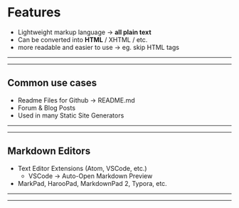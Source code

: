 # Features
* Lightweight markup language -> **all plain text**
* Can be converted into **HTML** / XHTML / etc.
* more readable and easier to use -> eg. skip HTML tags
---
---
## Common use cases
* Readme Files for Github -> README.md
* Forum & Blog Posts
* Used in many Static Site Generators
---
---
## Markdown Editors
* Text Editor Extensions (Atom, VSCode, etc.)
	* VSCode -> Auto-Open Markdown Preview
* MarkPad, HarooPad, MarkdownPad 2, Typora, etc.
---
---
